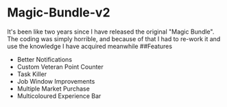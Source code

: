 # Magic-Bundle-v2
It's been like two years since I have released the original "Magic Bundle". The coding was simply horrible, and because of that I had to re-work it and use the knowledge I have acquired meanwhile
##Features
* Better Notifications
* Custom Veteran Point Counter
* Task Killer
* Job Window Improvements
* Multiple Market Purchase
* Multicoloured Experience Bar

